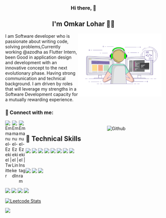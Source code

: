 
<h3 align="center">
Hi there, 👋 
</h3>

<h2 align="center">
I'm Omkar Lohar 👨‍💻
</h2> 

<img align="right" alt="GIF" src="https://raw.githubusercontent.com/devSouvik/devSouvik/master/gif3.gif" width="270" />

I am Software developer who is passionate about writing code, solving problems,Currently working @azodha as Flutter Intern, been Good in application design and development with an innovative concept to the next evolutionary phase.  Having strong communication and technical background. I am driven by roles that will leverage my strengths in a Software Development capacity for a mutually rewarding experience.

### 🤝 Connect with me:


<a href="https://twitter.com/Omkar_lhr_9595"><img align="left" alt="Emmanuel-Ezekiel  | Twitter" width="22px" src="https://cdn.jsdelivr.net/npm/simple-icons@v3/icons/twitter.svg" /></a>
<a href="https://www.linkedin.com/in/omkar-lohar-3a8848153/"><img align="left" alt="Emmanuel-Ezekiel  | LinkedIn" width="22px" src="https://cdn.jsdelivr.net/npm/simple-icons@v3/icons/linkedin.svg" /></a>
<a href="https://instagram.com/omkar_lhr_9595"><img align="left" alt="Emmanuel-Ezekiel  | Instagram" width="22px" src="https://cdn.jsdelivr.net/npm/simple-icons@v3/icons/instagram.svg" /></a>

</br>


<img width="35%" align="right" alt="Github" src="https://user-images.githubusercontent.com/48678280/88862734-4903af80-d201-11ea-968b-9c939d88a37c.gif" />


## 💼 Technical Skills


![](https://img.shields.io/badge/Code-Flutter-informational?style=flat&logo=flutter&color=59C7F8)
![](https://img.shields.io/badge/Code-Nodejs-informational?style=flat&logo=nodedotjs&color=339933)
![](https://img.shields.io/badge/Code-React--Native-informational?style=flat&logo=react&color=61DAFB)
![](https://img.shields.io/badge/Code-Android-informational?style=flat&logo=android&color=00FF00)
![](https://img.shields.io/badge/Code-React-informational?style=flat&logo=react&color=61DAFB)
![](https://img.shields.io/badge/Code-JavaScript-informational?style=flat&logo=JavaScript&color=F7DF1E)
![](https://img.shields.io/badge/Code-HTML5-informational?style=flat&logo=HTML5&color=E34F26)
![](https://img.shields.io/badge/Code-Java-informational?style=flat&logo=java&color=E34F26)

</br>


![](https://img.shields.io/badge/Style-Tailwind-informational?style=flat&logo=TailwindCss&color=38BDF8)
![](https://img.shields.io/badge/Style-Bootstrap-informational?style=flat&logo=Bootstrap&color=7952B3)
![](https://img.shields.io/badge/Style-CSS3-informational?style=flat&logo=CSS3&color=1572B6)


</br>

![](https://img.shields.io/badge/Tools-NPM-informational?style=flat&logo=NPM&color=CB3837)
![](https://img.shields.io/badge/Tools-Git-informational?style=flat&logo=Git&color=F05032)
![](https://img.shields.io/badge/Tools-GitHub-informational?style=flat&logo=GitHub&color=181717)
![](https://img.shields.io/badge/Tools-Visualstudio-informational?style=flat&logo=visual-studio&Color=white)


 [![Leetcode Stats](https://leetcode.card.workers.dev/?username=omkarlohar91)](https://leetcode.com/omkarlohar91) 


<img align="left" src="https://github-readme-stats.vercel.app/api?username=omkarlhr9595&&show_icons=true&title_color=ffffff&icon_color=bb2acf&text_color=daf7dc&bg_color=151515" /><br/><br/><br/>

[twitter]: https://twitter.com//omkar_lhr_9595/
[instagram]: https://www.instagram.com/omkar_lhr_9595/
[linkedin]: https://www.linkedin.com/in/omkar-lohar-3a8848153/
[web]: htttps://www.google.com
